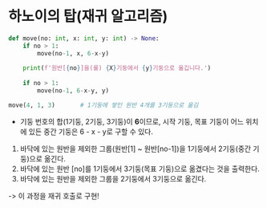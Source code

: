 # 하노이의 탑(재귀 알고리즘)

~~~python
def move(no: int, x: int, y: int) -> None:
    if no > 1:
        move(no-1, x, 6-x-y)
    
    print(f'원반[{no}]을(를) {X}기둥에서 {y}기둥으로 옮깁니다.')
    
    if no > 1:
        move(no-1, 6-x-y, y)
~~~

~~~python
move(4, 1, 3)		# 1기둥에 쌓인 원반 4개를 3기둥으로 옮김 
~~~

- 기둥 번호의 합(1기둥, 2기둥, 3기둥)이 **6**이므로, 시작 기둥, 목표 기둥이 어느 위치에 있든 중간 기둥은 6 - x - y로 구할 수 있다.

1. 바닥에 있는 원반을 제외한 그룹(원반[1] ~ 원반[no-1])을 1기둥에서 2기둥(중간 기둥)으로 옮긴다.
2. 바닥에 있는 원반 [no]를 1기둥에서 3기둥(목표 기둥)으로 옮겼다는 것을 출력한다.
3. 바닥에 있는 원반을 제외한 그룹을 2기둥에서 3기둥으로 옮긴다.

-> 이 과정을 재귀 호출로 구현!
